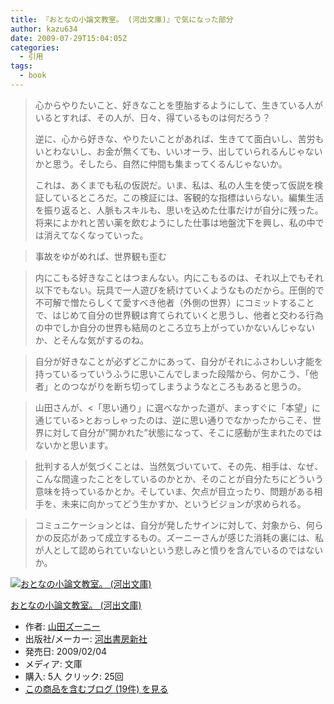 ```yaml
---
title: 『おとなの小論文教室。 (河出文庫)』で気になった部分
author: kazu634
date: 2009-07-29T15:04:05Z
categories:
  - 引用
tags:
  - book
---
```

<div class="section">
<blockquote>
<p>
      心からやりたいこと、好きなことを堕胎するようにして、生きている人がいるとすれば、その人が、日々、得ているものは何だろう？
</p>

<p>
      逆に、心から好きな、やりたいことがあれば、生きてて面白いし、苦労もいとわないし、お金が無くても、いいオーラ、出していられるんじゃないかと思う。そしたら、自然に仲間も集まってくるんじゃないか。
</p>

<p>
      これは、あくまでも私の仮説だ。いま、私は、私の人生を使って仮説を検証しているところだ。この検証には、客観的な指標はいらない。編集生活を振り返ると、人脈もスキルも、思いを込めた仕事だけが自分に残った。将来によかれと苦い薬を飲むようにした仕事は地盤沈下を興し、私の中では消えてなくなっていった。
</p>
</blockquote>

<blockquote>
<p>
      事故をゆがめれば、世界観も歪む
</p>
</blockquote>

<blockquote>
<p>
      内にこもる好きなことはつまんない。内にこもるのは、それ以上でもそれ以下でもない。玩具で一人遊びを続けていくようなものだから。圧倒的で不可解で憎たらしくて愛すべき他者（外側の世界）にコミットすることで、はじめて自分の世界観は育てられていくと思うし、他者と交わる行為の中でしか自分の世界も結局のところ立ち上がっていかないんじゃないか、とそんな気がするのね。
</p>
</blockquote>

<blockquote>
<p>
      自分が好きなことが必ずどこかにあって、自分がそれにふさわしい才能を持っているっていうふうに思いこんでしまった段階から、何かこう、「他者」とのつながりを断ち切ってしまうようなところもあると思うの。
</p>
</blockquote>

<blockquote>
<p>
      山田さんが、<「思い通り」に選べなかった道が、まっすぐに「本望」に通じている>とおっしゃったのは、逆に思い通りでなかったからこそ、世界に対して自分が&#8221;開かれた&#8221;状態になって、そこに感動が生まれたのではないかと思います。
</p>
</blockquote>

<blockquote>
<p>
      批判する人が気づくことは、当然気づいていて、その先、相手は、なぜ、こんな間違ったことをしているのかとか、そのことが自分たちにどういう意味を持っているかとか。そしていま、欠点が目立ったり、問題がある相手を、未来に向かってどう生かすか、というビジョンが求められる。
</p>
</blockquote>

<blockquote>
<p>
      コミュニケーションとは、自分が発したサインに対して、対象から、何らかの反応があって成立するもの。ズーニーさんが感じた消耗の裏には、私が人として認められていないという悲しみと憤りを含んでいるのではないか。
</p>
</blockquote>

<div class="hatena-asin-detail">
<a href="http://www.amazon.co.jp/dp/4309409466/?tag=hatena_st1-22&ascsubtag=d-7ibv" onclick="__gaTracker('send', 'event', 'outbound-article', 'http://www.amazon.co.jp/dp/4309409466/?tag=hatena_st1-22&ascsubtag=d-7ibv', '');"><img src="https://images-na.ssl-images-amazon.com/images/I/416o7L15uLL._SL160_.jpg" class="hatena-asin-detail-image" alt="おとなの小論文教室。 (河出文庫)" title="おとなの小論文教室。 (河出文庫)" /></a></p>

<div class="hatena-asin-detail-info">
<p class="hatena-asin-detail-title">
<a href="http://www.amazon.co.jp/dp/4309409466/?tag=hatena_st1-22&ascsubtag=d-7ibv" onclick="__gaTracker('send', 'event', 'outbound-article', 'http://www.amazon.co.jp/dp/4309409466/?tag=hatena_st1-22&ascsubtag=d-7ibv', 'おとなの小論文教室。 (河出文庫)');">おとなの小論文教室。 (河出文庫)</a>
</p>

<ul>
<li>
<span class="hatena-asin-detail-label">作者:</span> <a href="http://d.hatena.ne.jp/keyword/%BB%B3%C5%C4%A5%BA%A1%BC%A5%CB%A1%BC" onclick="__gaTracker('send', 'event', 'outbound-article', 'http://d.hatena.ne.jp/keyword/%BB%B3%C5%C4%A5%BA%A1%BC%A5%CB%A1%BC', '山田ズーニー');" class="keyword">山田ズーニー</a>
</li>
<li>
<span class="hatena-asin-detail-label">出版社/メーカー:</span> <a href="http://d.hatena.ne.jp/keyword/%B2%CF%BD%D0%BD%F1%CB%BC%BF%B7%BC%D2" onclick="__gaTracker('send', 'event', 'outbound-article', 'http://d.hatena.ne.jp/keyword/%B2%CF%BD%D0%BD%F1%CB%BC%BF%B7%BC%D2', '河出書房新社');" class="keyword">河出書房新社</a>
</li>
<li>
<span class="hatena-asin-detail-label">発売日:</span> 2009/02/04
</li>
<li>
<span class="hatena-asin-detail-label">メディア:</span> 文庫
</li>
<li>
<span class="hatena-asin-detail-label">購入</span>: 5人 <span class="hatena-asin-detail-label">クリック</span>: 25回
</li>
<li>
<a href="http://d.hatena.ne.jp/asin/4309409466" onclick="__gaTracker('send', 'event', 'outbound-article', 'http://d.hatena.ne.jp/asin/4309409466', 'この商品を含むブログ (19件) を見る');" target="_blank">この商品を含むブログ (19件) を見る</a>
</li>
</ul>
</div>

<div class="hatena-asin-detail-foot">
</div>
</div>
</div>
